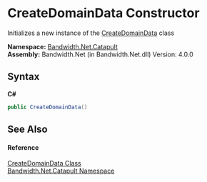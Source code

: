 ﻿# CreateDomainData Constructor 
 

Initializes a new instance of the <a href ="T_Bandwidth_Net_Catapult_CreateDomainData.md">CreateDomainData</a> class

**Namespace:**&nbsp;<a href ="N_Bandwidth_Net_Catapult.md">Bandwidth.Net.Catapult</a><br />**Assembly:**&nbsp;Bandwidth.Net (in Bandwidth.Net.dll) Version: 4.0.0

## Syntax

**C#**<br />
``` C#
public CreateDomainData()
```


## See Also


#### Reference
<a href ="T_Bandwidth_Net_Catapult_CreateDomainData.md">CreateDomainData Class</a><br /><a href ="N_Bandwidth_Net_Catapult.md">Bandwidth.Net.Catapult Namespace</a><br />